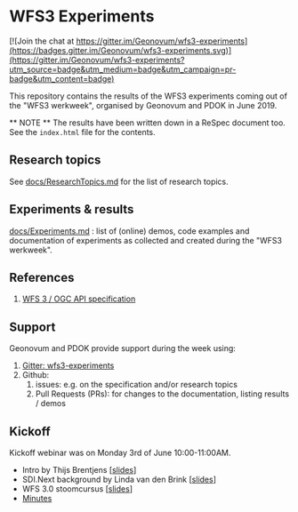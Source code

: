 # WFS3 Experiments
[![Join the chat at https://gitter.im/Geonovum/wfs3-experiments](https://badges.gitter.im/Geonovum/wfs3-experiments.svg)](https://gitter.im/Geonovum/wfs3-experiments?utm_source=badge&utm_medium=badge&utm_campaign=pr-badge&utm_content=badge)

This repository contains the results of the WFS3 experiments coming out of the "WFS3 werkweek", organised by Geonovum and PDOK in June 2019.

** NOTE ** The results have been written down in a ReSpec document too. See the ```index.html``` file for the contents.

## Research topics
See [docs/ResearchTopics.md](docs/ResearchTopics.md) for the list of research topics.

## Experiments & results
[docs/Experiments.md](docs/Experiments.md) : list of (online) demos, code examples and documentation of experiments as collected and created during the "WFS3 werkweek".

## References
1. [WFS 3 / OGC API specification](https://github.com/opengeospatial/WFS_FES/)

## Support
Geonovum and PDOK provide support during the week using:
1. [Gitter: wfs3-experiments](https://gitter.im/Geonovum/wfs3-experiments)
1. Github:
   1. issues: e.g. on the specification and/or research topics
   1. Pull Requests (PRs): for changes to the documentation, listing results / demos

## Kickoff
Kickoff webinar was on Monday 3rd of June 10:00-11:00AM.

- Intro by Thijs Brentjens [[slides](https://github.com/Geonovum/wfs3-experiments/blob/master/slides/kickoff/20190527-WFS3-werkweek.pdf)]
- SDI.Next background by Linda van den Brink [[slides](https://github.com/Geonovum/wfs3-experiments/blob/master/slides/kickoff/20190603-Kickoff-intro-SDINext-WFS3.pdf)]
- WFS 3.0 stoomcursus [[slides](https://github.com/Geonovum/wfs3-experiments/blob/master/slides/kickoff/20190603-WFS3-stoomcursus.pdf)]
- [Minutes](https://github.com/Geonovum/wfs3-experiments/blob/master/docs/KickoffMinutes.md)
